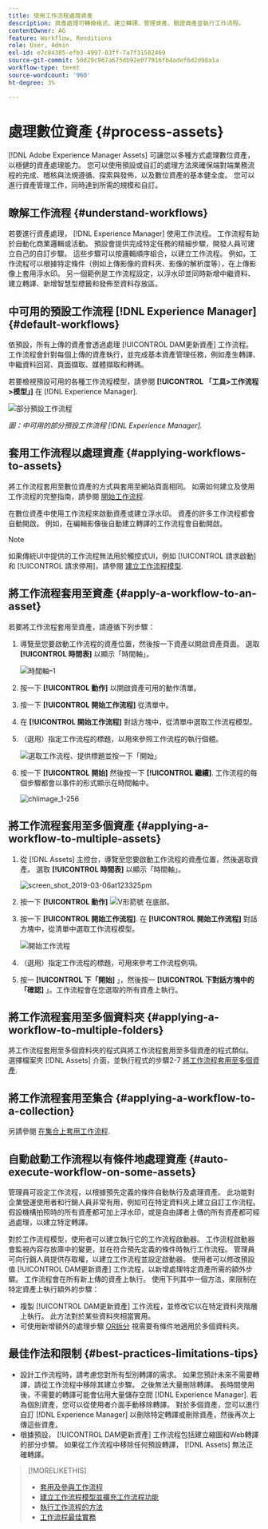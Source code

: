 ```yaml
---
title: 使用工作流程處理資產
description: 資產處理可轉換格式、建立轉譯、管理資產、驗證資產並執行工作流程。
contentOwner: AG
feature: Workflow, Renditions
role: User, Admin
exl-id: e7c84385-efb3-4997-83ff-7a7f31582469
source-git-commit: 50d29c967a675db92e077916fb4adef6d2d98a1a
workflow-type: tm+mt
source-wordcount: '960'
ht-degree: 3%

---
```


# 處理數位資產 {#process-assets}

[!DNL Adobe Experience Manager Assets] 可讓您以多種方式處理數位資產，以穩健的資產處理能力。 您可以使用預設或自訂的處理方法來確保端對端業務流程的完成、稽核與法規遵循、探索與發佈，以及數位資產的基本健全度。 您可以進行資產管理工作，同時達到所需的規模和自訂。

## 瞭解工作流程 {#understand-workflows}

若要進行資產處理， [!DNL Experience Manager] 使用工作流程。 工作流程有助於自動化商業邏輯或活動。 預設會提供完成特定任務的精細步驟，開發人員可建立自己的自訂步驟。 這些步驟可以按邏輯順序組合，以建立工作流程。 例如，工作流程可以根據特定條件（例如上傳影像的資料夾、影像的解析度等），在上傳影像上套用浮水印。 另一個範例是工作流程設定，以浮水印並同時新增中繼資料、建立轉譯、新增智慧型標籤和發佈至資料存放區。

## 中可用的預設工作流程 [!DNL Experience Manager] {#default-workflows}

依預設，所有上傳的資產會透過處理 [!UICONTROL DAM更新資產] 工作流程。 工作流程會針對每個上傳的資產執行，並完成基本資產管理任務，例如產生轉譯、中繼資料回寫、頁面擷取、媒體擷取和轉碼。

若要檢視預設可用的各種工作流程模型，請參閱 **[!UICONTROL 「工具>工作流程>模型」]** 在 [!DNL Experience Manager].

![部分預設工作流程](assets/aem-default-workflows.png)

*圖：中可用的部分預設工作流程 [!DNL Experience Manager].*

## 套用工作流程以處理資產 {#applying-workflows-to-assets}

將工作流程套用至數位資產的方式與套用至網站頁面相同。 如需如何建立及使用工作流程的完整指南，請參閱 [開始工作流程](/help/sites-authoring/workflows-participating.md).

在數位資產中使用工作流程來啟動資產或建立浮水印。 資產的許多工作流程都會自動開啟。 例如，在編輯影像後自動建立轉譯的工作流程會自動開啟。

>[!NOTE]
>
>如果傳統UI中提供的工作流程無法用於觸控式UI，例如 [!UICONTROL 請求啟動] 和 [!UICONTROL 請求停用]，請參閱 [建立工作流程模型](/help/sites-developing/workflows-models.md#classic2touchui).

## 將工作流程套用至資產 {#apply-a-workflow-to-an-asset}

<!-- 
TBD: Add animated GIF for these steps instead of all these screenshots.
-->
若要將工作流程套用至資產，請遵循下列步驟：

1. 導覽至您要啟動工作流程的資產位置，然後按一下資產以開啟資產頁面。 選取 **[!UICONTROL 時間表]** 以顯示「時間軸」。

   ![時間軸–1](assets/timeline.png)

1. 按一下 **[!UICONTROL 動作]** 以開啟資產可用的動作清單。

1. 按一下 **[!UICONTROL 開始工作流程]** 從清單中。

1. 在 **[!UICONTROL 開始工作流程]** 對話方塊中，從清單中選取工作流程模型。

1. （選用）指定工作流程的標題，以用來參照工作流程的執行個體。

   ![選取工作流程、提供標題並按一下「開始」](assets/start-workflow.png)

1. 按一下 **[!UICONTROL 開始]** 然後按一下 **[!UICONTROL 繼續]**. 工作流程的每個步驟都會以事件的形式顯示在時間軸中。

   ![chlimage_1-256](assets/chlimage_1-52.png)

## 將工作流程套用至多個資產 {#applying-a-workflow-to-multiple-assets}

1. 從 [!DNL Assets] 主控台，導覽至您要啟動工作流程的資產位置，然後選取資產。 選取 **[!UICONTROL 時間表]** 以顯示「時間軸」。

   ![screen_shot_2019-03-06at123325pm](assets/chlimage_1-136.png)

1. 按一下 **[!UICONTROL 動作]** ![V形箭號](assets/do-not-localize/chevron-up-icon.png) 在底部。
1. 按一下 **[!UICONTROL 開始工作流程]**. 在 **[!UICONTROL 開始工作流程]** 對話方塊中，從清單中選取工作流程模型。

   ![開始工作流程](assets/start-workflow.png)

1. （選用）指定工作流程的標題，可用來參考工作流程例項。
1. 按一 **[!UICONTROL 下「開始]** 」，然後按一 **[!UICONTROL 下對話方塊中的「確認]** 」。工作流程會在您選取的所有資產上執行。

## 將工作流程套用至多個資料夾 {#applying-a-workflow-to-multiple-folders}

將工作流程套用至多個資料夾的程式與將工作流程套用至多個資產的程式類似。 選擇檔案夾 [!DNL Assets] 介面，並執行程式的步驟2-7 [將工作流程套用至多個資產](/help/assets/assets-workflow.md#applying-a-workflow-to-multiple-assets).

## 將工作流程套用至集合 {#applying-a-workflow-to-a-collection}

另請參閱 [在集合上套用工作流程](/help/assets/manage-collections.md#running-a-workflow-on-a-collection).

## 自動啟動工作流程以有條件地處理資產 {#auto-execute-workflow-on-some-assets}

管理員可設定工作流程，以根據預先定義的條件自動執行及處理資產。 此功能對企業營運使用者和行銷人員非常有用，例如可在特定資料夾上建立自訂工作流程。 假設機構拍照時的所有資產都可加上浮水印，或是自由譯者上傳的所有資產都可經過處理，以建立特定轉譯。

對於工作流程模型，使用者可以建立執行它的工作流程啟動器。 工作流程啟動器會監視內容存放庫中的變更，並在符合預先定義的條件時執行工作流程。 管理員可向行銷人員提供存取權，以建立工作流程並設定啟動器。 使用者可以修改預設值 [!UICONTROL DAM更新資產] 工作流程，以新增處理特定資產所需的額外步驟。 工作流程會在所有新上傳的資產上執行。 使用下列其中一個方法，來限制在特定資產上執行額外的步驟：

* 複製 [!UICONTROL DAM更新資產] 工作流程，並修改它以在特定資料夾階層上執行。 此方法對於某些資料夾相當實用。
* 可使用新增額外的處理步驟 [OR拆分](/help/sites-developing/workflows-step-ref.md#or-split) 視需要有條件地適用於多個資料夾。

## 最佳作法和限制 {#best-practices-limitations-tips}

* 設計工作流程時，請考慮您對所有型別轉譯的需求。 如果您預計未來不需要轉譯，請從工作流程中移除其建立步驟。 之後無法大量刪除轉譯。 長時間使用後，不需要的轉譯可能會佔用大量儲存空間 [!DNL Experience Manager]. 若為個別資產，您可以從使用者介面手動移除轉譯。 對於多個資產，您可以進行自訂 [!DNL Experience Manager] 以刪除特定轉譯或刪除資產，然後再次上傳這些資產。
* 根據預設， [!UICONTROL DAM更新資產] 工作流程包括建立縮圖和Web轉譯的部分步驟。 如果從工作流程中移除任何預設轉譯， [!DNL Assets] 無法正確轉譯。

>[!MORELIKETHIS]
>
>* [套用及參與工作流程](/help/sites-authoring/workflows.md)
>* [建立工作流程模型並擴充工作流程功能](/help/sites-developing/workflows.md)
>* [執行工作流程的方法](/help/sites-administering/workflows-starting.md)
>* [工作流程最佳實務](/help/sites-developing/workflows-best-practices.md)
